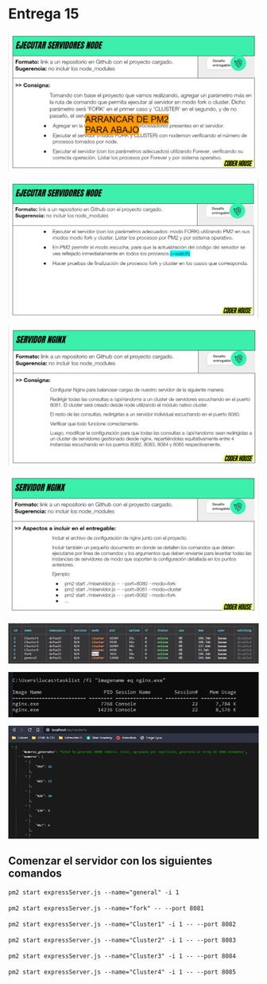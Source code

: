 # Entrega 15

![Ejercicio redactado](./Pics/entrega-15-imagen-1.png)

![Ejercicio redactado](./Pics/entrega-15-imagen-2.png)

![Ejercicio redactado](./Pics/entrega-15-imagen-3.png)

![Ejercicio redactado](./Pics/entrega-15-imagen-4.png)

![Listado de PM2](./Pics/entrega-15-imagen-5.png)

![Consola mostrando el funcionamiento de Nginx](./Pics/entrega-15-imagen-6.png)

![/api/randoms funcionando con nginx y balanceo de carga](./Pics/entrega-15-imagen-7.png)

## Comenzar el servidor con los siguientes comandos

```console
pm2 start expressServer.js --name="general" -i 1

pm2 start expressServer.js --name="fork" -- --port 8081

pm2 start expressServer.js --name="Cluster1" -i 1 -- --port 8082

pm2 start expressServer.js --name="Cluster2" -i 1 -- --port 8083

pm2 start expressServer.js --name="Cluster3" -i 1 -- --port 8084

pm2 start expressServer.js --name="Cluster4" -i 1 -- --port 8085
```
